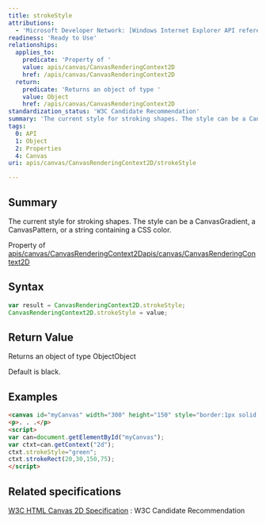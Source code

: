 ```yaml
---
title: strokeStyle
attributions:
  - 'Microsoft Developer Network: [Windows Internet Explorer API reference Article](http://msdn.microsoft.com/en-us/library/ie/hh828809%28v=vs.85%29.aspx)'
readiness: 'Ready to Use'
relationships:
  applies_to:
    predicate: 'Property of '
    value: apis/canvas/CanvasRenderingContext2D
    href: /apis/canvas/CanvasRenderingContext2D
  return:
    predicate: 'Returns an object of type '
    value: Object
    href: /apis/canvas/CanvasRenderingContext2D
standardization_status: 'W3C Candidate Recommendation'
summary: 'The current style for stroking shapes. The style can be a CanvasGradient, a CanvasPattern, or a string containing a CSS color.'
tags:
  0: API
  1: Object
  2: Properties
  4: Canvas
uri: apis/canvas/CanvasRenderingContext2D/strokeStyle

---
```

## <span>Summary</span>

The current style for stroking shapes. The style can be a CanvasGradient, a CanvasPattern, or a string containing a CSS color.

Property of [apis/canvas/CanvasRenderingContext2D](/apis/canvas/CanvasRenderingContext2D)[apis/canvas/CanvasRenderingContext2D](/apis/canvas/CanvasRenderingContext2D)

## <span>Syntax</span>

``` js
var result = CanvasRenderingContext2D.strokeStyle;
CanvasRenderingContext2D.strokeStyle = value;
```

## <span>Return Value</span>

Returns an object of type ObjectObject

Default is black.

## <span>Examples</span>

``` html
<canvas id="myCanvas" width="300" height="150" style="border:1px solid blue;"></canvas>
<p>. . .</p>
<script>
var can=document.getElementById("myCanvas");
var ctxt=can.getContext("2d");
ctxt.strokeStyle="green";
ctxt.strokeRect(20,30,150,75);
</script>
```

## <span>Related specifications</span>

[W3C HTML Canvas 2D Specification](http://www.w3.org/TR/2012/CR-2dcontext-20121217/)
:   W3C Candidate Recommendation
